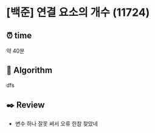# [백준] 연결 요소의 개수 (11724)
## ⏰ time
약 40분

## 📌 Algorithm
dfs


## ✒️ Review
- 변수 하나 잘못 써서 오류 한참 찾았네
